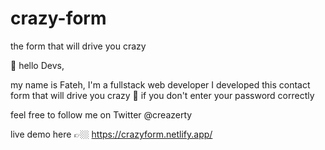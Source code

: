 # crazy-form
the form that will drive you crazy


👋 hello Devs,

my name is Fateh, I'm a fullstack web developer
I developed this contact form that will drive you crazy 🤪 if you don't enter your password correctly

feel free to follow me on Twitter @creazerty

live demo here 👉🏼 https://crazyform.netlify.app/
